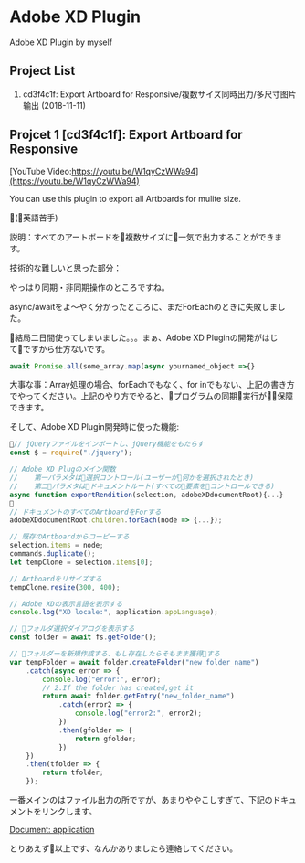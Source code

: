 # Adobe XD Plugin  

Adobe XD Plugin by myself

## Project List

1. cd3f4c1f:
Export Artboard for Responsive/複数サイズ同時出力/多尺寸图片输出 (2018-11-11)  

## Projcet 1 [cd3f4c1f]: Export Artboard for Responsive

[YouTube Video:https://youtu.be/W1qyCzWWa94](https://youtu.be/W1qyCzWWa94)

You can use this plugin to export all Artboards for mulite size.

(英語苦手)

説明：すべてのアートボードを複数サイズに一気で出力することができます。

技術的な難しいと思った部分：

やっはり同期・非同期操作のところですね。

async/awaitをよ〜やく分かったところに、まだForEachのときに失敗しました。

結局二日間使ってしまいました。。。まぁ、Adobe XD Pluginの開発がはじてですから仕方ないです。

```JavaScript
await Promise.all(some_array.map(async yournamed_object =>{}
```

大事な事：Array処理の場合、forEachでもなく、for inでもない、上記の書き方でやってください。上記のやり方でやると、プログラムの同期実行が保障できます。

そして、Adobe XD Plugin開発時に使った機能:

```JavaScript
// jQueryファイルをインポートし、jQuery機能をもたらす
const $ = require("./jquery");

// Adobe XD Plugのメイン関数
//    第一パラメタは選択コントロール(ユーザーが何かを選択されたとき)
//    第二パラメタはドキュメントルート(すべての要素をコントロールできる)
async function exportRendition(selection, adobeXDdocumentRoot){...}

// ドキュメントのすべてのArtboardをForする
adobeXDdocumentRoot.children.forEach(node => {...});

// 既存のArtboardからコーピーする
selection.items = node;
commands.duplicate();
let tempClone = selection.items[0];

// Artboardをリサイズする
tempClone.resize(300, 400);

// Adobe XDの表示言語を表示する
console.log("XD locale:", application.appLanguage);

// フォルダ選択ダイアログを表示する
const folder = await fs.getFolder();

// フォルダーを新規作成する、もし存在したらそもまま獲得する
var tempFolder = await folder.createFolder("new_folder_name")
    .catch(async error => {
        console.log("error:", error);
        // 2.If the folder has created,get it
        return await folder.getEntry("new_folder_name")
            .catch(error2 => {
                console.log("error2:", error2);
            })
            .then(gfolder => {
                return gfolder;
            })
    })
    .then(tfolder => {
        return tfolder;
    });
```

一番メインのはファイル出力の所ですが、あまりややこしすぎて、下記のドキュメントをリンクします。

[Document: application](https://adobexdplatform.com/plugin-docs/reference/application.html?h=createrenditions)  

とりあえず以上です、なんかありましたら連絡してください。